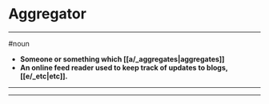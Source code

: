 # Aggregator
---
#noun
- **Someone or something which [[a/_aggregates|aggregates]]**
- **An online feed reader used to keep track of updates to blogs, [[e/_etc|etc]].**
---
---
